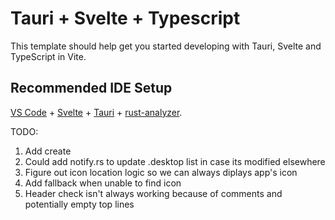 # Tauri + Svelte + Typescript

This template should help get you started developing with Tauri, Svelte and TypeScript in Vite.

## Recommended IDE Setup

[VS Code](https://code.visualstudio.com/) + [Svelte](https://marketplace.visualstudio.com/items?itemName=svelte.svelte-vscode) + [Tauri](https://marketplace.visualstudio.com/items?itemName=tauri-apps.tauri-vscode) + [rust-analyzer](https://marketplace.visualstudio.com/items?itemName=rust-lang.rust-analyzer).

TODO:
1. Add create
2. Could add notify.rs to update .desktop list in case its modified elsewhere
3. Figure out icon location logic so we can always diplays app's icon
4. Add fallback when unable to find icon
5. Header check isn't always working because of comments and potentially empty top lines
